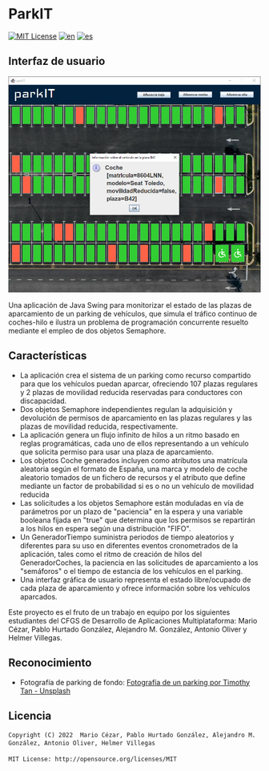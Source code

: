 ParkIT
===============
[![MIT License](https://img.shields.io/badge/License-MIT-green.svg)](https://choosealicense.com/licenses/mit/)
[![en](https://img.shields.io/badge/lang-en-red.svg)](https://github.com/alejandroMAD/parkit/blob/master/README.md)
[![es](https://img.shields.io/badge/lang-es-yellow.svg)](https://github.com/alejandroMAD/parkit/blob/master/README.es.md)

Interfaz de usuario
----------
![Captura de pantalla](/screenshot.png)

Una aplicación de Java Swing para monitorizar el estado de las plazas de aparcamiento de un parking de vehículos, que simula el tráfico continuo de coches-hilo e ilustra un problema de programación concurrente resuelto mediante el empleo de dos objetos Semaphore.

Características
-------------------
* La aplicación crea el sistema de un parking como recurso compartido para que los vehículos puedan aparcar, ofreciendo 107 plazas regulares y 2 plazas de movilidad reducida reservadas para conductores con discapacidad. 
* Dos objetos Semaphore independientes regulan la adquisición y devolución de permisos de aparcamiento en las plazas regulares y las plazas de movilidad reducida, respectivamente.
* La aplicación genera un flujo infinito de hilos a un ritmo basado en reglas programáticas, cada uno de ellos representando a un vehículo que solicita permiso para usar una plaza de aparcamiento.
* Los objetos Coche generados incluyen como atributos una matrícula aleatoria según el formato de España, una marca y modelo de coche aleatorio tomados de un fichero de recursos y el atributo que define mediante un factor de probabilidad si es o no un vehículo de movilidad reducida
* Las solicitudes a los objetos Semaphore están moduladas en vía de parámetros por un plazo de "paciencia" en la espera y una variable booleana fijada en "true" que determina que los permisos se repartirán a los hilos en espera según una distribución "FIFO".
* Un GeneradorTiempo suministra periodos de tiempo aleatorios y diferentes para su uso en diferentes eventos cronometrados de la aplicación, tales como el ritmo de creación de hilos del GeneradorCoches, la paciencia en las solicitudes de aparcamiento a los "semáforos" o el tiempo de estancia de los vehículos en el parking.
* Una interfaz gráfica de usuario representa el estado libre/ocupado de cada plaza de aparcamiento y ofrece información sobre los vehículos aparcados.

Este proyecto es el fruto de un trabajo en equipo por los siguientes estudiantes del CFGS de Desarrollo de Aplicaciones Multiplataforma: Mario Cézar, Pablo Hurtado González, Alejandro M. González, Antonio Oliver y Helmer Villegas.

Reconocimiento
-------------------

* Fotografía de parking de fondo: [Fotografía de un parking por Timothy Tan - Unsplash](https://unsplash.com/es/fotos/NvQjfWey2H8)

Licencia
--------
    Copyright (C) 2022  Mario Cézar, Pablo Hurtado González, Alejandro M. González, Antonio Oliver, Helmer Villegas
    
    MIT License: http://opensource.org/licenses/MIT
